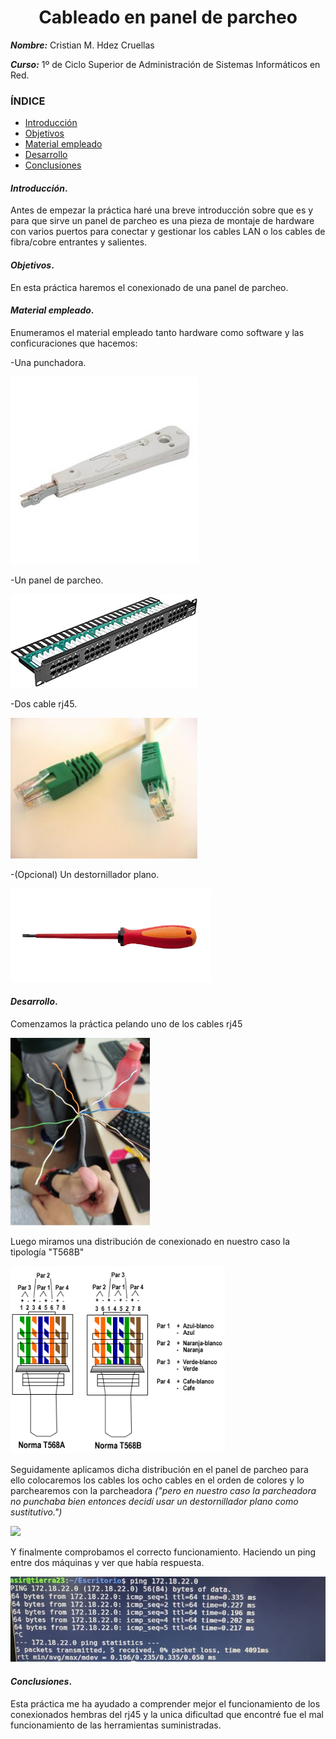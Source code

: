 
<center>

# Cableado en panel de parcheo


</center>

***Nombre:*** Cristian M. Hdez Cruellas

***Curso:*** 1º de Ciclo Superior de Administración de Sistemas Informáticos en Red.

### ÍNDICE

+ [Introducción](#id1)
+ [Objetivos](#id2)
+ [Material empleado](#id3)
+ [Desarrollo](#id4)
+ [Conclusiones](#id5)


#### ***Introducción***. <a name="id1"></a>

Antes de empezar la práctica haré una breve introducción sobre que es y para que sirve un panel de parcheo es una pieza de montaje de hardware con varios puertos para conectar y gestionar los cables LAN o los cables de fibra/cobre entrantes y salientes.

#### ***Objetivos***. <a name="id2"></a>

En esta práctica haremos el conexionado de una panel de parcheo. 

#### ***Material empleado***. <a name="id3"></a>

Enumeramos el material empleado tanto hardware como software y las conficuraciones que hacemos:

-Una punchadora.

<img src="img/punchadora.jpg" height="300px">

-Un panel de parcheo.

<img src="img/panel.jpg" height="150px" witdh="100px">

-Dos cable rj45.

<img src="img/rj45.jpg" height="225px" with="100px">

-(Opcional) Un destornillador plano. 

<img src="img/destornillador.jpg" height="150px">

#### ***Desarrollo***. <a name="id4"></a>

Comenzamos la práctica pelando uno de los cables rj45

<img src="img/rej45_pelado.jpg" height="300px">

Luego miramos una distribución de conexionado en nuestro caso la tipología "T568B"

<img src="img/topologia.gif" height="300px">

Seguidamente aplicamos dicha distribución en el panel de parcheo para ello colocaremos los cables los ocho cables en el orden de colores y lo parchearemos con la parcheadora *("pero en nuestro caso la parcheadora no punchaba bien entonces decidí usar un destornillador plano como sustitutivo.")*

<img src="img/cables_punchado.jpg">


Y finalmente comprobamos el correcto funcionamiento. Haciendo un ping entre dos máquinas y ver que había respuesta. 

<img src="img/ping.png">

#### ***Conclusiones***. <a name="id5"></a>

Esta práctica me ha ayudado a comprender mejor el funcionamiento de los conexionados hembras del rj45 y la unica dificultad que encontré fue el mal funcionamiento de las herramientas suministradas. 

